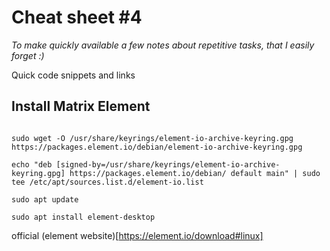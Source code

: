 
# Cheat sheet #4

*To make quickly available a few notes about repetitive tasks, that I easily forget :)*

Quick code snippets and links
  
 ## Install Matrix Element
```sudo apt install -y wget apt-transport-https
‍
sudo wget -O /usr/share/keyrings/element-io-archive-keyring.gpg https://packages.element.io/debian/element-io-archive-keyring.gpg
‍
echo "deb [signed-by=/usr/share/keyrings/element-io-archive-keyring.gpg] https://packages.element.io/debian/ default main" | sudo tee /etc/apt/sources.list.d/element-io.list

sudo apt update

sudo apt install element-desktop
```

official (element website)[https://element.io/download#linux]
